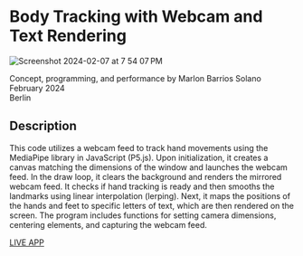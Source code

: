 # Body Tracking with Webcam and Text Rendering

![Screenshot 2024-02-07 at 7 54 07 PM](https://github.com/marlonbarrios/the_body_of_the_text/assets/90220317/4996275b-100c-47c6-9915-b4958f7ac6b3)


Concept, programming, and performance by Marlon Barrios Solano  
February 2024  
Berlin

## Description

This code utilizes a webcam feed to track hand movements using the MediaPipe library in JavaScript (P5.js). Upon initialization, it creates a canvas matching the dimensions of the window and launches the webcam feed. In the draw loop, it clears the background and renders the mirrored webcam feed. It checks if hand tracking is ready and then smooths the landmarks using linear interpolation (lerping). Next, it maps the positions of the hands and feet to specific letters of text, which are then rendered on the screen. The program includes functions for setting camera dimensions, centering elements, and capturing the webcam feed.

[LIVE APP](https://marlonbarrios.github.io/the_body_of_the_text/)



